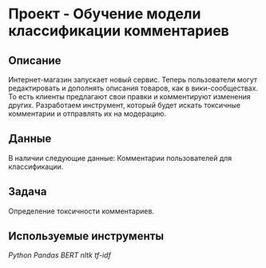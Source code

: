 # Проект - Обучение модели классификации комментариев

## Описание

Интернет-магазин запускает новый сервис. Теперь пользователи могут редактировать и дополнять описания товаров, как в вики-сообществах. То есть клиенты предлагают свои правки и комментируют изменения других. Разработаем инструмент, который будет искать токсичные комментарии и отправлять их на модерацию.


## Данные

В наличии следующие данные:
Комментарии пользователей для классификации.


## Задача

Определение токсичности комментариев.

## Используемые инструменты
*Python Pandas BERT nltk tf-idf*
